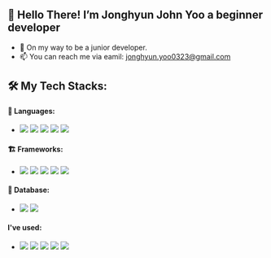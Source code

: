 ## 👋 Hello There! I’m Jonghyun John Yoo a beginner developer
- 🌱  On my way to be a junior developer.
- 📫 You can reach me via eamil: jonghyun.yoo0323@gmail.com

## 🛠 My Tech Stacks:
#### 🧱 Languages:
- <img src="https://img.shields.io/badge/Python-3766AB?style=flat-square&logo=Python&logoColor=white"/></a> <img src="https://img.shields.io/badge/Java-68503c?style=flat-square&logo=Java&logoColor=white"/> </a><img src="https://img.shields.io/badge/Javascript-e0ee49?style=flat-square&logo=JavaScript&logoColor=white"/></a>
<img src="https://img.shields.io/badge/HTML-ec8332?style=flat-square&logo=Html5&logoColor=white"/></a> <img src="https://img.shields.io/badge/CSS-3459ec?style=flat-square&logo=CSS3&logoColor=white"/></a>

#### 🏗 Frameworks:
- <img src="https://img.shields.io/badge/Spring-14dd46?style=flat-square&logo=Spring&logoColor=white"/></a> <img src="https://img.shields.io/badge/Spring Boot-14dd46?style=flat-square&logo=Spring-Boot&logoColor=white"/></a>
<img src="https://img.shields.io/badge/Flask-65a5f1?style=flat-square&logo=Flask&logoColor=white"/></a> <img src="https://img.shields.io/badge/Bootstrap-150748?style=flat-square&logo=Bootstrap&logoColor=white"/></a> <img src="https://img.shields.io/badge/Jquery-600964?style=flat-square&logo=Jquery&logoColor=white"/></a> 

#### 💾 Database:
- <img src="https://img.shields.io/badge/MySql-150748?style=flat-square&logo=Mysql&logoColor=white"/></a> <img src="https://img.shields.io/badge/MariaDb-150748?style=flat-square&logo=Mariadb&logoColor=white"/></a> 

#### I've used:
- <img src="https://img.shields.io/badge/Oracle-ea2032?style=flat-square&logo=Oracle&logoColor=white"/></a> <img src="https://img.shields.io/badge/MongoDB-1ea40f?style=flat-square&logo=MongoDB&logoColor=white"/></a> 
<img src="https://img.shields.io/badge/Node-13c81b?style=flat-square&logo=Node.js&logoColor=white"/></a> <img src="https://img.shields.io/badge/express-13c81b?style=flat-square&logo=Express&logoColor=white"/></a>
<img src="https://img.shields.io/badge/C++-13c81b?style=flat-square&logo=C%2B%2B&logoColor=white"/></a> 
<!---
jyoo0323/jyoo0323 is a ✨ special ✨ repository because its `README.md` (this file) appears on your GitHub profile.
You can click the Preview link to take a look at your changes.
--->
